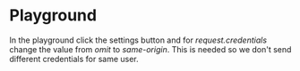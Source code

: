 # Playground

In the playground click the settings button and for _request.credentials_ change the value from _omit_ to _same-origin_. This is needed so we don't send different credentials for same user.
